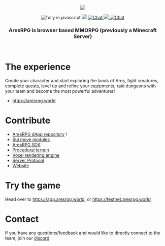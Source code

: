 <p align=center>
  <img src="https://user-images.githubusercontent.com/11330271/204748239-7f873082-13cd-4d63-9800-ae176dd339cb.jpg" />
</p>
<p align=center>
  <img src="https://img.shields.io/badge/Made%20with-Javascript-%23f7df1e?style=for-the-badge&color=F1C40F" alt="fully in javascript"/>
  <img src="https://img.shields.io/github/stars/AresRPG?style=for-the-badge&color=3498DB"/>
  <a href="https://choosealicense.com/licenses/mit/">
  <a href="https://aresrpg.world">
    <img src="https://img.shields.io/badge/new-website-9B59B6?style=for-the-badge" alt="Chat"/>
  </a>
  <a href="https://twitter.com/aresrpg">
    <img src="https://img.shields.io/badge/follow-us-blue.svg?logo=twitter&style=for-the-badge"/>
  </a>
  <a href="https://discord.gg/aresrpg">
    <img src="https://img.shields.io/discord/265104803531587584.svg?logo=discord&style=for-the-badge&color=2ECC71" alt="Chat"/>
  </a>
</p>
<h3 align=center>AresRPG is browser based MMORPG (previously a Minecraft Server)</h3>
<br>

# The experience

Create your character and start exploring the lands of Ares, fight creatures, complete
quests, level up and refine your equipments, raid dungeons with your team and become
the most powerful adventurer!

- https://aresrpg.world

# Contribute

- [AresRPG dApp repository](https://github.com/aresrpg/aresrpg-dapp) !
- [Sui move modules](https://github.com/aresrpg/aresrpg-move)
- [AresRPG SDK](https://github.com/aresrpg/aresrpg-sdk)
- [Procedural terrain](https://github.com/aresrpg/aresrpg-world)
- [Voxel rendering engine](https://github.com/aresrpg/aresrpg-engine)
- [Server Protocol](https://github.com/aresrpg/aresrpg-protocol)
- [Website](https://github.com/aresrpg/website)

# Try the game

Head over to https://app.aresrpg.world, or https://testnet.aresrpg.world

# Contact

If you have any questions/feedback and would like to directly connect to the team, join our [discord](https://discord.gg/aresrpg)
